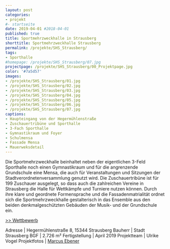 ```yaml
---
layout: post
categories:
- projekt
#- startseite
date: 2019-04-01 #2018-04-01
published: true
title: Sportmehrzweckhalle in Strausberg
shorttitle: Sportmehrzweckhalle Strausberg
permalink: /projekte/SHS_Strausberg/
tags: 
- Sporthalle
#homepage: /projekte/SHS_Strausberg/07.jpg
projectpage: /projekte/SHS_Strausberg/00_Projektpage.jpg
color: '#7a5d57'
images:
- /projekte/SHS_Strausberg/01.jpg
- /projekte/SHS_Strausberg/02.jpg
- /projekte/SHS_Strausberg/03.jpg
- /projekte/SHS_Strausberg/04.jpg
- /projekte/SHS_Strausberg/05.jpg
- /projekte/SHS_Strausberg/06.jpg
- /projekte/SHS_Strausberg/07.jpg
captions:
- Haupteingang von der Hegermühlenstraße
- Zuschauertribüne und Sporthalle
- 3-Fach Sporthalle
- Gymnastikraum und Foyer
- Schulmensa
- Fassade Mensa 
- Mauerweksdetail
---
```

Die Sportmehrzweckhalle beinhaltet neben der eigentlichen 3-Feld Sporthalle noch einen Gymnastikraum und für die angrenzende Grundschule eine Mensa, die auch für Veranstaltungen und Sitzungen der Stadtverordnetenversammlung genutzt wird. Die Zuschauertribüne ist für 199 Zuschauer ausgelegt, so dass auch die zahlreichen Vereine in Strausberg die Halle für Wettkämpfe und Turniere nutzen können. Durch ihre klare und geordnete Formensprache und die Fassadenmatrialität ordnet sich die Sportmehrzweckhalle gestalterisch in das Ensemble aus den beiden denkmalgeschützten Gebäuden der Musik- und der Grundschule ein. 

[\>> Wettbewerb](../projekte/WBW_SHS_Strausberg/)

Adresse				|	Hegermühlenstraße 8, 15344 Strausberg
Bauherr				|	Stadt Strausberg
BGF					|	2.726 m²
Fertigstellung		|	April 2019
Projektteam			|	Ulrike Vogel
Projektfotos		|	[Marcus Ebener](http://www.marcus-ebener.de)